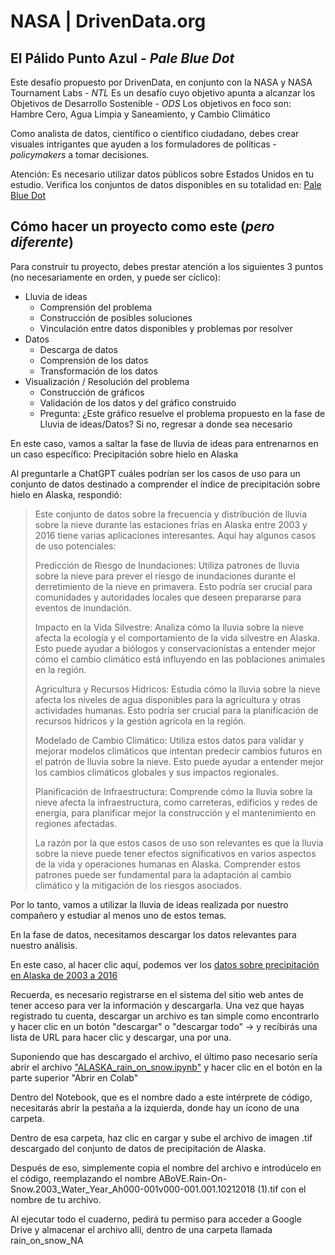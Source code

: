 # NASA | DrivenData.org
## El Pálido Punto Azul - *Pale Blue Dot*

Este desafío propuesto por DrivenData, en conjunto con la NASA y NASA Tournament Labs - *NTL*
Es un desafío cuyo objetivo apunta a alcanzar los Objetivos de Desarrollo Sostenible - *ODS*
Los objetivos en foco son: Hambre Cero, Agua Limpia y Saneamiento, y Cambio Climático

Como analista de datos, científico o científico ciudadano, debes crear visuales intrigantes que ayuden a los formuladores de políticas - *policymakers* a tomar decisiones.

Atención: Es necesario utilizar datos públicos sobre Estados Unidos en tu estudio. Verifica los conjuntos de datos disponibles en su totalidad en: [Pale Blue Dot](https://www.drivendata.org/competitions/256/pale-blue-dot/)

## Cómo hacer un proyecto como este (*pero diferente*)

Para construir tu proyecto, debes prestar atención a los siguientes 3 puntos (no necesariamente en orden, y puede ser cíclico):

- Lluvia de ideas
  - Comprensión del problema
  - Construcción de posibles soluciones
  - Vinculación entre datos disponibles y problemas por resolver
- Datos
  - Descarga de datos
  - Comprensión de los datos
  - Transformación de los datos
- Visualización / Resolución del problema
  - Construcción de gráficos
  - Validación de los datos y del gráfico construido
  - Pregunta: ¿Este gráfico resuelve el problema propuesto en la fase de Lluvia de ideas/Datos? Si no, regresar a donde sea necesario

En este caso, vamos a saltar la fase de lluvia de ideas para entrenarnos en un caso específico:
  Precipitación sobre hielo en Alaska

Al preguntarle a ChatGPT cuáles podrían ser los casos de uso para un conjunto de datos destinado a comprender el índice de precipitación sobre hielo en Alaska, respondió:

> Este conjunto de datos sobre la frecuencia y distribución de lluvia sobre la nieve durante las estaciones frías en Alaska entre 2003 y 2016 tiene varias aplicaciones interesantes. Aquí hay algunos casos de uso potenciales:
> 
> Predicción de Riesgo de Inundaciones: Utiliza patrones de lluvia sobre la nieve para prever el riesgo de inundaciones durante el derretimiento de la nieve en primavera. Esto podría ser crucial para comunidades y autoridades locales que deseen prepararse para eventos de inundación.
> 
> Impacto en la Vida Silvestre: Analiza cómo la lluvia sobre la nieve afecta la ecología y el comportamiento de la vida silvestre en Alaska. Esto puede ayudar a biólogos y conservacionistas a entender mejor cómo el cambio climático está influyendo en las poblaciones animales en la región.
> 
> Agricultura y Recursos Hídricos: Estudia cómo la lluvia sobre la nieve afecta los niveles de agua disponibles para la agricultura y otras actividades humanas. Esto podría ser crucial para la planificación de recursos hídricos y la gestión agrícola en la región.
> 
> Modelado de Cambio Climático: Utiliza estos datos para validar y mejorar modelos climáticos que intentan predecir cambios futuros en el patrón de lluvia sobre la nieve. Esto puede ayudar a entender mejor los cambios climáticos globales y sus impactos regionales.
> 
> Planificación de Infraestructura: Comprende cómo la lluvia sobre la nieve afecta la infraestructura, como carreteras, edificios y redes de energía, para planificar mejor la construcción y el mantenimiento en regiones afectadas.
> 
> La razón por la que estos casos de uso son relevantes es que la lluvia sobre la nieve puede tener efectos significativos en varios aspectos de la vida y operaciones humanas en Alaska. Comprender estos patrones puede ser fundamental para la adaptación al cambio climático y la mitigación de los riesgos asociados.

Por lo tanto, vamos a utilizar la lluvia de ideas realizada por nuestro compañero y estudiar al menos uno de estos temas.

En la fase de datos, necesitamos descargar los datos relevantes para nuestro análisis.

En este caso, al hacer clic aquí, podemos ver los [datos sobre precipitación en Alaska de 2003 a 2016](https://search.earthdata.nasa.gov/search/granules?portal=idn&p=C2162145449-ORNL_CLOUD&pg%5B0%5D%5Bv%5D=f&pg%5B0%5D%5Bgsk%5D=-start_date&fi=MODIS&as%5Bscience_keywords%5D%5B0%5D=Atmosphere%3APrecipitation&tl=1703557365.73%213%21%21&fst0=Atmosphere&fsm0=Precipitation)

Recuerda, es necesario registrarse en el sistema del sitio web antes de tener acceso para ver la información y descargarla.
Una vez que hayas registrado tu cuenta, descargar un archivo es tan simple como encontrarlo y hacer clic en un botón "descargar" o "descargar todo" -> y recibirás una lista de URL para hacer clic y descargar, una por una.

Suponiendo que has descargado el archivo, el último paso necesario sería abrir el archivo ["ALASKA_rain_on_snow.ipynb"](https://github.com/Birlinha/Pale_Blue_Dot_NASA/blob/main/ALASKA_rain_on_snow.ipynb) y hacer clic en el botón en la parte superior "Abrir en Colab"

Dentro del Notebook, que es el nombre dado a este intérprete de código, necesitarás abrir la pestaña a la izquierda, donde hay un ícono de una carpeta.

Dentro de esa carpeta, haz clic en cargar y sube el archivo de imagen .tif descargado del conjunto de datos de precipitación de Alaska.

Después de eso, simplemente copia el nombre del archivo e introdúcelo en el código, reemplazando el nombre ABoVE.Rain-On-Snow.2003_Water_Year_Ah000-001v000-001.001.10212018 (1).tif con el nombre de tu archivo.

Al ejecutar todo el cuaderno, pedirá tu permiso para acceder a Google Drive y almacenar el archivo allí, dentro de una carpeta llamada rain_on_snow_NA
